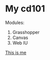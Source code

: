 # My cd101

Modules:
1. Grasshopper
2. Canvas
3. Web IU

[This is me](https://icdn.lenta.ru/images/2019/10/06/13/20191006135047104/pwa_vertical_1280_55d23da46a4b99f74eedbba9ec98aa80.jpg)

